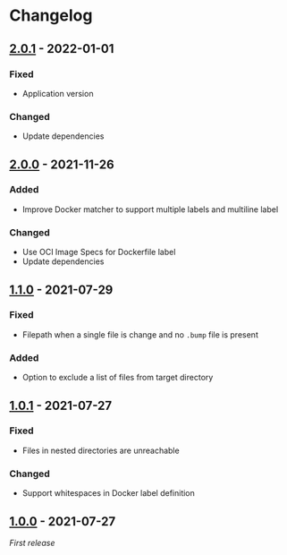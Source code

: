 # Changelog

## [2.0.1] - 2022-01-01
### Fixed
- Application version

### Changed
- Update dependencies

## [2.0.0] - 2021-11-26
### Added
- Improve Docker matcher to support multiple labels and multiline label

### Changed
- Use OCI Image Specs for Dockerfile label 
- Update dependencies

## [1.1.0] - 2021-07-29
### Fixed
- Filepath when a single file is change and no `.bump` file is present

### Added
- Option to exclude a list of files from target directory

## [1.0.1] - 2021-07-27
### Fixed
- Files in nested directories are unreachable

### Changed
- Support whitespaces in Docker label definition

## [1.0.0] - 2021-07-27
_First release_

[2.0.1]: https://github.com/anton-yurchenko/version-bump/compare/v2.0.0...v2.0.1
[2.0.0]: https://github.com/anton-yurchenko/version-bump/compare/v1.1.0...v2.0.0
[1.1.0]: https://github.com/anton-yurchenko/version-bump/compare/v1.0.1...v1.1.0
[1.0.1]: https://github.com/anton-yurchenko/version-bump/compare/v1.0.0...v1.0.1
[1.0.0]: https://github.com/anton-yurchenko/version-bump/releases/tag/v1.0.0
